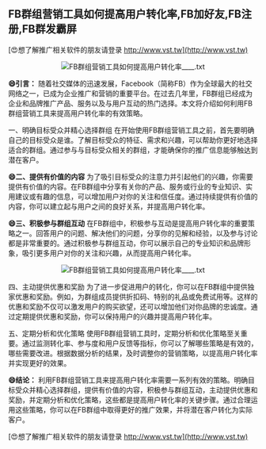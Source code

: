 ## **FB群组营销工具如何提高用户转化率,FB加好友,FB注册,FB群发霸屏**

[😍想了解推广相关软件的朋友请登录 http://www.vst.tw](http://www.vst.tw)

 <center><img src="https://vst.tw/MP4/tuiguang/png/1.png" alt="FB群组营销工具如何提高用户转化率____.txt"></center>

**😄引言：**
随着社交媒体的迅速发展，Facebook（简称FB）作为全球最大的社交网络之一，已成为企业推广和营销的重要平台。在过去几年里，FB群组已经成为企业和品牌推广产品、服务以及与用户互动的热门选择。本文将介绍如何利用FB群组营销工具来提高用户转化率的有效策略。

一、明确目标受众并精心选择群组
在开始使用FB群组营销工具之前，首先要明确自己的目标受众是谁。了解目标受众的特征、需求和兴趣，可以帮助你更好地选择适合的群组。通过参与与目标受众相关的群组，才能确保你的推广信息能够触达到潜在客户。

**😄二、提供有价值的内容**
为了吸引目标受众的注意力并引起他们的兴趣，你需要提供有价值的内容。在FB群组中分享有关你的产品、服务或行业的专业知识、实用建议或有趣的信息，可以增加用户对你的关注和信任度。通过持续提供有价值的内容，你可以建立起与用户之间的良好关系，并提高用户转化率。

**😄三、积极参与群组互动**
在FB群组中，积极参与互动是提高用户转化率的重要策略之一。回答用户的问题、解决他们的问题，分享你的见解和经验，以及参与讨论都是非常重要的。通过积极参与群组互动，你可以展示自己的专业知识和品牌形象，吸引更多用户对你的关注和兴趣，从而提高用户转化率。

 <center><img src="https://vst.tw/MP4/tuiguang/png/5.png" alt="FB群组营销工具如何提高用户转化率____.txt"></center>

四、主动提供优惠和奖励
为了进一步促进用户的转化，你可以在FB群组中提供独家优惠和奖励。例如，为群组成员提供折扣码、特别的礼品或免费试用等。这样的优惠和奖励不仅可以激发用户的购买欲望，还可以增加他们对你品牌的忠诚度。通过定期提供优惠和奖励，你可以保持用户的兴趣并提高用户转化率。

五、定期分析和优化策略
使用FB群组营销工具时，定期分析和优化策略至关重要。通过监测转化率、参与度和用户反馈等指标，你可以了解哪些策略是有效的，哪些需要改进。根据数据分析的结果，及时调整你的营销策略，以提高用户转化率并实现更好的效果。

**😄结论：**
利用FB群组营销工具来提高用户转化率需要一系列有效的策略。明确目标受众并精心选择群组，提供有价值的内容，积极参与群组互动，主动提供优惠和奖励，并定期分析和优化策略，这些都是提高用户转化率的关键步骤。通过合理运用这些策略，你可以在FB群组中取得更好的推广效果，并将潜在客户转化为实际客户。

[😍想了解推广相关软件的朋友请登录 http://www.vst.tw](http://www.vst.tw)



